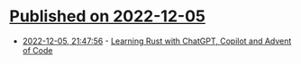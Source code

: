 # [Published on 2022-12-05](index.md)

* [2022-12-05, 21:47:56](https://news.ycombinator.com/item?id=33872369) - [Learning Rust with ChatGPT, Copilot and Advent of Code](https://simonwillison.net/2022/Dec/5/rust-chatgpt-copilot/)

